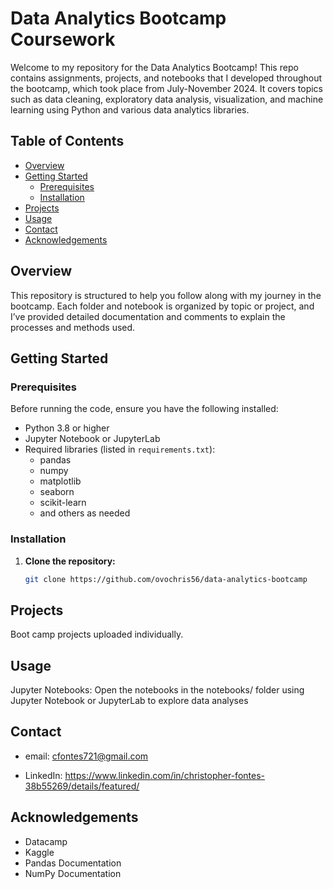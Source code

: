 # Data Analytics Bootcamp Coursework

Welcome to my repository for the Data Analytics Bootcamp! This repo contains assignments, projects, and notebooks that I developed throughout the bootcamp, which took place from July-November 2024. It covers topics such as data cleaning, exploratory data analysis, visualization, and machine learning using Python and various data analytics libraries.

## Table of Contents

- [Overview](#overview)
- [Getting Started](#getting-started)
  - [Prerequisites](#prerequisites)
  - [Installation](#installation)
- [Projects](#projects)
- [Usage](#usage)
- [Contact](#contact)
- [Acknowledgements](#acknowledgements)

## Overview

This repository is structured to help you follow along with my journey in the bootcamp. Each folder and notebook is organized by topic or project, and I’ve provided detailed documentation and comments to explain the processes and methods used.

## Getting Started

### Prerequisites

Before running the code, ensure you have the following installed:

- Python 3.8 or higher
- Jupyter Notebook or JupyterLab
- Required libraries (listed in `requirements.txt`):
  - pandas
  - numpy
  - matplotlib
  - seaborn
  - scikit-learn
  - and others as needed

### Installation

1. **Clone the repository:**

   ```bash
   git clone https://github.com/ovochris56/data-analytics-bootcamp

## Projects

Boot camp projects uploaded individually.

## Usage

Jupyter Notebooks: Open the notebooks in the notebooks/ folder using Jupyter Notebook or JupyterLab to explore data analyses

## Contact

- email: cfontes721@gmail.com

- LinkedIn: https://www.linkedin.com/in/christopher-fontes-38b55269/details/featured/

## Acknowledgements

- Datacamp
- Kaggle
- Pandas Documentation
- NumPy Documentation
